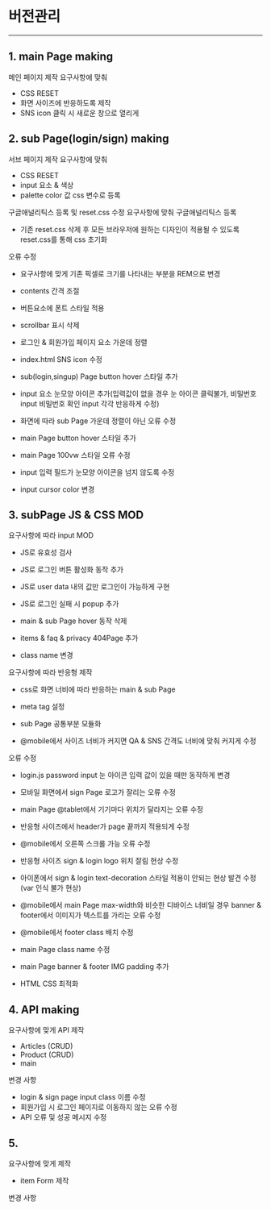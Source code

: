# 버전관리

---

## 1. main Page making

메인 페이지 제작
요구사항에 맞춰

- CSS RESET
- 화면 사이즈에 반응하도록 제작
- SNS icon 클릭 시 새로운 창으로 열리게

## 2. sub Page(login/sign) making

서브 페이지 제작
요구사항에 맞춰

- CSS RESET
- input 요소 & 색상
- palette color 값 css 변수로 등록

구글애널리틱스 등록 및 reset.css 수정
요구사항에 맞춰 구글애널리틱스 등록

- 기존 reset.css 삭제 후 모든 브라우저에 원하는 디자인이 적용될 수 있도록 reset.css를 통해 css 초기화

오류 수정

- 요구사항에 맞게 기존 픽셀로 크기를 나타내는 부분을 REM으로 변경
- contents 간격 조절
- 버튼요소에 폰트 스타일 적용
- scrollbar 표시 삭제
- 로그인 & 회원가입 페이지 요소 가운데 정렬
- index.html SNS icon 수정
- sub(login,singup) Page button hover 스타일 추가

- input 요소 눈모양 아이콘 추가(입력값이 없을 경우 눈 아이콘 클릭불가, 비밀번호 input 비밀번호 확인 input 각각 반응하게 수정)
- 화면에 따라 sub Page 가운데 정렬이 아닌 오류 수정

- main Page button hover 스타일 추가
- main Page 100vw 스타일 오류 수정
- input 입력 필드가 눈모양 아이콘을 넘지 않도록 수정
- input cursor color 변경

## 3. subPage JS & CSS MOD

요구사항에 따라 input MOD

- JS로 유효성 검사
- JS로 로그인 버튼 활성화 동작 추가
- JS로 user data 내의 값만 로그인이 가능하게 구현
- JS로 로그인 실패 시 popup 추가
- main & sub Page hover 동작 삭제

- items & faq & privacy 404Page 추가
- class name 변경

요구사항에 따라 반응형 제작

- css로 화면 너비에 따라 반응하는 main & sub Page
- meta tag 설정

- sub Page 공통부분 모듈화
- @mobile에서 사이즈 너비가 커지면 QA & SNS 간격도 너비에 맞춰 커지게 수정

오류 수정

- login.js password input 눈 아이콘 입력 값이 있을 때만 동작하게 변경
- 모바일 화면에서 sign Page 로고가 잘리는 오류 수정
- main Page @tablet에서 기기마다 위치가 달라지는 오류 수정
- 반응형 사이즈에서 header가 page 끝까지 적용되게 수정
- @mobile에서 오른쪽 스크롤 가능 오류 수정
- 반응형 사이즈 sign & login logo 위치 잘림 현상 수정
- 아이폰에서 sign & login text-decoration 스타일 적용이 안되는 현상 발견 수정(var 인식 불가 현상)
- @mobile에서 main Page max-width와 비슷한 디바이스 너비일 경우 banner & footer에서 이미지가 텍스트를 가리는 오류 수정
- @mobile에서 footer class 배치 수정
- main Page class name 수정
- main Page banner & footer IMG padding 추가

- HTML CSS 최적화

## 4. API making

요구사항에 맞게 API 제작

- Articles (CRUD)
- Product (CRUD)
- main

변경 사항

- login & sign page input class 이름 수정
- 회원가입 시 로그인 페이지로 이동하지 않는 오류 수정
- API 오류 및 성공 메시지 수정

## 5.

요구사항에 맞게 제작

- item Form 제작

변경 사항
